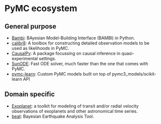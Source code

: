 # PyMC ecosystem

## General purpose

- [Bambi](https://github.com/bambinos/bambi): BAyesian Model-Building Interface (BAMBI) in Python.
- [calibr8](https://github.com/JuBiotech/calibr8): A toolbox for constructing detailed observation models to be used as likelihoods in PyMC.
- [CausalPy](https://github.com/pymc-labs/CausalPy): A package focussing on causal inference in quasi-experimental settings.
- [SunODE](https://github.com/pymc-devs/sunode): Fast ODE solver, much faster than the one that comes with PyMC.
- [pymc-learn](https://github.com/pymc-learn/pymc-learn): Custom PyMC models built on top of pymc3_models/scikit-learn API

## Domain specific

- [Exoplanet](https://github.com/dfm/exoplanet): a toolkit for modeling of transit and/or radial velocity observations of exoplanets and other astronomical time series.
- [beat](https://github.com/hvasbath/beat): Bayesian Earthquake Analysis Tool.
